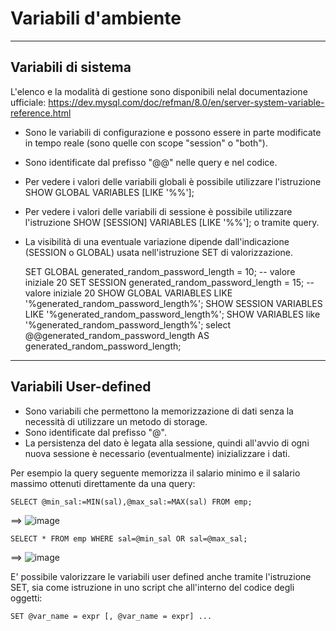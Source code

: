 # Variabili d'ambiente
-----------------------------------

## Variabili di sistema
  L'elenco e la modalità di gestione sono disponibili nelal documentazione ufficiale: 
  https://dev.mysql.com/doc/refman/8.0/en/server-system-variable-reference.html

  - Sono le variabili di configurazione e possono essere in parte modificate in tempo reale (sono quelle con scope "session" o "both"). 
  - Sono identificate dal prefisso "@@" nelle query e nel codice.
  - Per vedere i valori delle variabili globali è possibile utilizzare l'istruzione SHOW GLOBAL VARIABLES [LIKE '%<testo>%'];
  - Per vedere i valori delle variabili di sessione è possibile utilizzare l'istruzione SHOW [SESSION] VARIABLES [LIKE '%<testo>%']; o tramite query. 
  - La visibilità di una eventuale variazione dipende dall'indicazione (SESSION o GLOBAL) usata nell'istruzione SET di valorizzazione.
  
    SET GLOBAL generated_random_password_length = 10; -- valore iniziale 20
    SET SESSION generated_random_password_length = 15; -- valore iniziale 20
    SHOW GLOBAL VARIABLES LIKE '%generated_random_password_length%';
    SHOW SESSION VARIABLES LIKE '%generated_random_password_length%';
    SHOW VARIABLES like '%generated_random_password_length%';
    select @@generated_random_password_length AS generated_random_password_length;

-----------------------------------

## Variabili User-defined
  - Sono variabili che permettono la memorizzazione di dati senza la necessità di utilizzare un metodo di storage. 
  - Sono identificate dal prefisso "@".
  - La persistenza del dato è legata alla sessione, quindi all'avvio di ogni nuova sessione è necessario (eventualmente) inizializzare i dati.
  
  Per esempio la query seguente memorizza il salario minimo e il salario massimo ottenuti direttamente da una query:
  
    SELECT @min_sal:=MIN(sal),@max_sal:=MAX(sal) FROM emp;

  ==> ![image](https://github.com/pmarconcini/DB_MySql_Appunti/assets/82878995/c7b155cf-2f5a-4c6e-bb9b-3632a0ab04c1)

    SELECT * FROM emp WHERE sal=@min_sal OR sal=@max_sal;

  ==> ![image](https://github.com/pmarconcini/DB_MySql_Appunti/assets/82878995/70fc494c-745b-4a14-83c7-07eadf5130f4)

  E' possibile valorizzare le variabili user defined anche tramite l'istruzione SET, sia come istruzione in uno script che all'interno del codice degli oggetti:

    SET @var_name = expr [, @var_name = expr] ...

  
